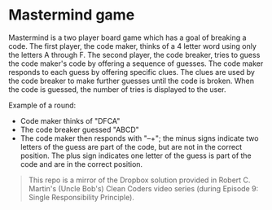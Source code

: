 # Mastermind game
Mastermind is a two player board game which has a goal of breaking a code. The first player, the code maker, thinks of a 4 letter word using only the letters A through F. The second player, the code breaker, tries to guess the code maker's code by offering a sequence of guesses. The code maker responds to each guess by offering specific clues. The clues are used by the code breaker to make further guesses until the code is broken. When the code is guessed, the number of tries is displayed to the user.

Example of a round:
* Code maker thinks of "DFCA"
* The code breaker guessed "ABCD"
* The code maker then responds with "–+"; the minus signs indicate two letters of the guess are part of the code, but are not in the correct position. The plus sign indicates one letter of the guess is part of the code and are in the correct position.

> This repo is a mirror of the Dropbox solution provided in Robert C. Martin's (Uncle Bob's) Clean Coders video series (during Episode 9: Single Responsibility Principle).
